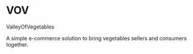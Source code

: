 # VOV
ValleyOfVegetables

A simple e-commerce solution to bring vegetables sellers and consumers together.
